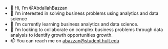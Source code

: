 - 👋 Hi, I’m @AbdallahBazzan
- 👀 I’m interested in solving business problems using analytics and data science
- 🌱 I’m currently learning business analytics and data science.
- 💞️ I’m looking to collaborate on complex business problems through data analysis to identify growth opportunities growth.
- 📫 You can reach me on abazzan@student.hult.edu

<!---
AbdallahBazzan/AbdallahBazzan is a ✨ special ✨ repository because its `README.md` (this file) appears on your GitHub profile.
You can click the Preview link to take a look at your changes.
--->
